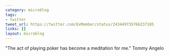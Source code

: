 ```yaml
---
category: microblog
tags:
- twitter
tweet_url: https://twitter.com/ExMember/status/243449735766237185
links: []
layout: microblog
---
```

"The act of playing poker has become a meditation for me." Tommy Angelo
